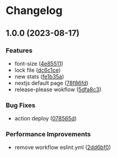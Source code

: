 # Changelog

## 1.0.0 (2023-08-17)


### Features

* font-size ([4e85511](https://github.com/adhamaa/adhamaa/commit/4e855117077185d9a31af201196ff60d9c47d349))
* lock file ([dc6c1ce](https://github.com/adhamaa/adhamaa/commit/dc6c1ce80289028168cd023c75b216ca72a12fcd))
* new stats ([fe1b35a](https://github.com/adhamaa/adhamaa/commit/fe1b35a81c8f94ab704e35e9f8cb1fbc6183871a))
* nextjs default page ([78f86fd](https://github.com/adhamaa/adhamaa/commit/78f86fd5c41b24e40e4641ea9496c0cdb673abb8))
* release-please wokflow ([5dfa8c3](https://github.com/adhamaa/adhamaa/commit/5dfa8c328530dd7be69ba46d52de1a50c237d071))


### Bug Fixes

* action deploy ([078565d](https://github.com/adhamaa/adhamaa/commit/078565ddf94bda22b7d5f996491ef8aecd594ba2))


### Performance Improvements

* remove workflow eslint.yml ([2dd6bf0](https://github.com/adhamaa/adhamaa/commit/2dd6bf0c49ed9d0cde0d867cd2c0322227a6c83e))
